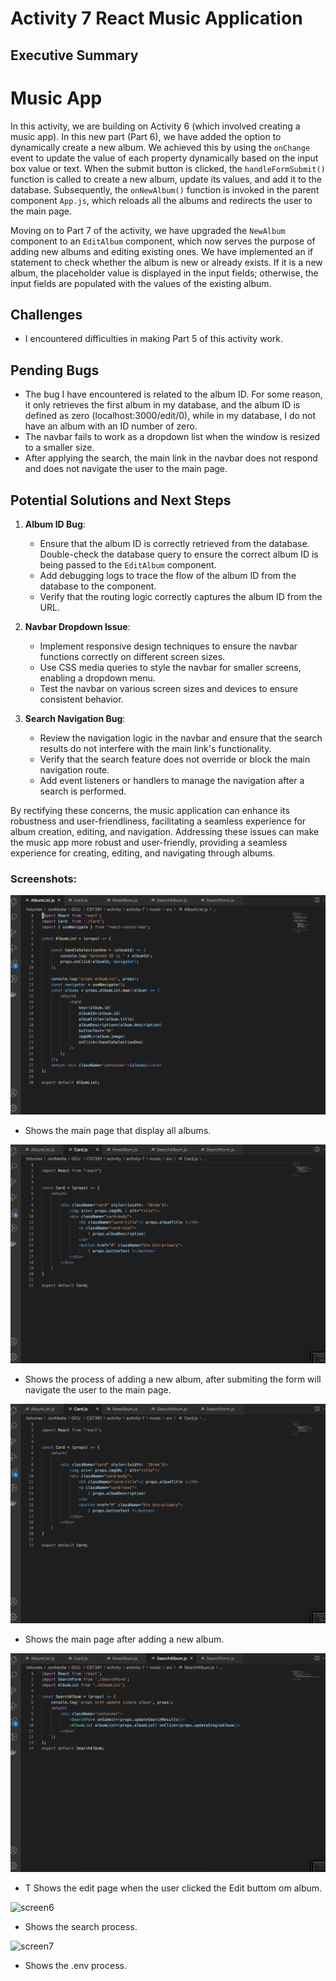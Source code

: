 
# Activity 7 React Music Application 

## Executive Summary

# Music App

In this activity, we are building on Activity 6 (which involved creating a music app). In this new part (Part 6), we have added the option to dynamically create a new album. We achieved this by using the `onChange` event to update the value of each property dynamically based on the input box value or text. When the submit button is clicked, the `handleFormSubmit()` function is called to create a new album, update its values, and add it to the database. Subsequently, the `onNewAlbum()` function is invoked in the parent component `App.js`, which reloads all the albums and redirects the user to the main page.

Moving on to Part 7 of the activity, we have upgraded the `NewAlbum` component to an `EditAlbum` component, which now serves the purpose of adding new albums and editing existing ones. We have implemented an if statement to check whether the album is new or already exists. If it is a new album, the placeholder value is displayed in the input fields; otherwise, the input fields are populated with the values of the existing album.

## Challenges

- I encountered difficulties in making Part 5 of this activity work.

## Pending Bugs

- The bug I have encountered is related to the album ID. For some reason, it only retrieves the first album in my database, and the album ID is defined as zero (localhost:3000/edit/0), while in my database, I do not have an album with an ID number of zero.
- The navbar fails to work as a dropdown list when the window is resized to a smaller size.
- After applying the search, the main link in the navbar does not respond and does not navigate the user to the main page.

## Potential Solutions and Next Steps

1. **Album ID Bug**:
   - Ensure that the album ID is correctly retrieved from the database. Double-check the database query to ensure the correct album ID is being passed to the `EditAlbum` component.
   - Add debugging logs to trace the flow of the album ID from the database to the component.
   - Verify that the routing logic correctly captures the album ID from the URL.

2. **Navbar Dropdown Issue**:
   - Implement responsive design techniques to ensure the navbar functions correctly on different screen sizes.
   - Use CSS media queries to style the navbar for smaller screens, enabling a dropdown menu.
   - Test the navbar on various screen sizes and devices to ensure consistent behavior.

3. **Search Navigation Bug**:
   - Review the navigation logic in the navbar and ensure that the search results do not interfere with the main link's functionality.
   - Verify that the search feature does not override or block the main navigation route.
   - Add event listeners or handlers to manage the navigation after a search is performed.

By rectifying these concerns, the music application can enhance its robustness and user-friendliness, facilitating a seamless experience for album creation, editing, and navigation. Addressing these issues can make the music app more robust and user-friendly, providing a seamless experience for creating, editing, and navigating through albums.

### Screenshots:

![screen 1](img/5.png)
- Shows the main page that display all albums.

![screen2](img/6.png)
- Shows the process of adding a new album, after submiting the form will navigate the user to the main page.

![screen3](img/6.png)
- Shows the main page after adding a new album.

![screen4](img/3.png)
- T Shows the edit page when the user clicked the Edit buttom om album.

![screen6](ing/4.png)
- Shows the search process.

![screen7](ing/7.png)
- Shows the .env process.
